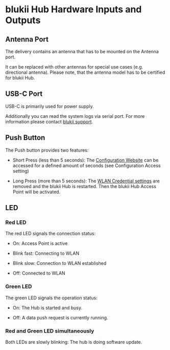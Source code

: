 blukii Hub Hardware Inputs and Outputs
===========================

Antenna Port
------------

The delivery contains an antenna that has to be mounted on the Antenna port.

It can be replaced with other antennas for special use cases (e.g. directional antenna). Please note, that the antenna model has to be certified for blukii Hub.

USB-C Port
----------

USB-C is primarily used for power supply.

Additionally you can read the system logs via serial port. For more information please contact [blukii support](mailto:support@blukii.com).

Push Button
-----------

The Push button provides two features:

* Short Press (less than 5 seconds): The [Configuration Website](configuration_en.md) can be accessed for a defined amount of seconds (see Configuration Access setting)

* Long Press (more than 5 seconds): The [WLAN Credential settings](networksetup_en.md) are removed and the blukii Hub is restarted. Then the blukii Hub Access Point will be activated.

LED
---

### Red LED

The red LED signals the connection status:

* On: Access Point is active

* Blink fast: Connecting to WLAN

* Blink slow: Connection to WLAN established

* Off: Connected to WLAN

### Green LED

The green LED signals the operation status:

* On: The Hub is started and busy.

* Off: A data push request is currently running.

### Red and Green LED simultaneously

Both LEDs are slowly blinking: The hub is doing software update.

